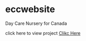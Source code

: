 # eccwebsite
Day Care Nursery for Canada 

click here to view project <a href="https://dayana-alonso.github.io/eccwebsite">Clikc Here</a>
